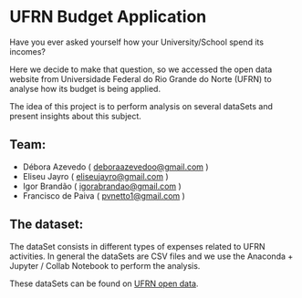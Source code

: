 # UFRN Budget Application
	
Have you ever asked yourself how your University/School spend its incomes?

Here we decide to make that question, so we accessed the open data website from Universidade Federal do Rio Grande do Norte (UFRN)
to analyse how its budget is being applied.

The idea of this project is to perform analysis on several dataSets and present insights about this subject.


## Team:

* Débora Azevedo ( deboraazevedoo@gmail.com )
* Eliseu Jayro ( eliseujayro@gmail.com )
* Igor Brandão ( igorabrandao@gmail.com )
* Francisco de Paiva ( pvnetto1@gmail.com )


## The dataset:
The dataSet consists in different types of expenses related to UFRN activities. In general the dataSets
are CSV files and we use the Anaconda + Jupyter / Collab Notebook to perform the analysis.

These dataSets can be found on [UFRN open data](http://dados.ufrn.br/).
